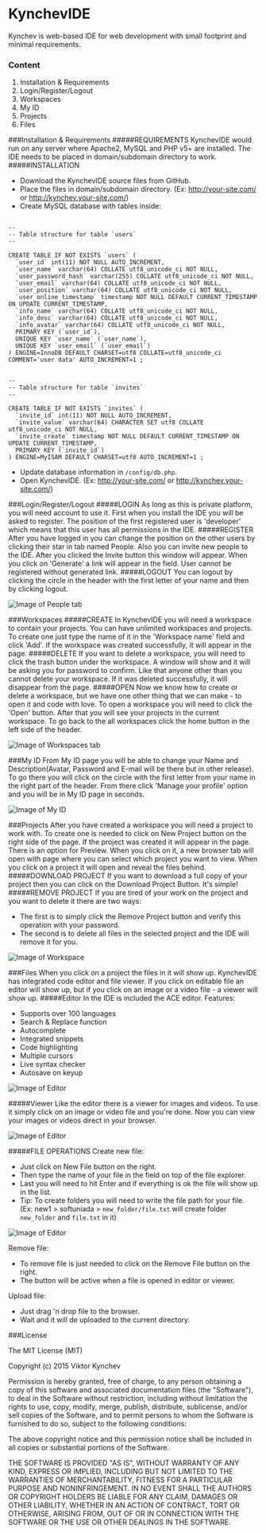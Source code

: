 # KynchevIDE
Kynchev is web-based IDE for web development with small footprint and minimal requirements.

### Content
1. Installation & Requirements
2. Login/Register/Logout
3. Workspaces
4. My ID
5. Projects
6. Files

###Installation & Requirements
#####REQUIREMENTS
KynchevIDE would run on any server where Apache2, MySQL and PHP v5+ are installed. The IDE needs to be placed in domain/subdomain directory to work.
#####INSTALLATION
* Download the KynchevIDE source files from GitHub.
* Place the files in domain/subdomain directory. (Ex: http://your-site.com/ or http://kynchev.your-site.com/)
* Create MySQL database with tables inside:
```

--
-- Table structure for table `users`
--

CREATE TABLE IF NOT EXISTS `users` (
  `user_id` int(11) NOT NULL AUTO_INCREMENT,
  `user_name` varchar(64) COLLATE utf8_unicode_ci NOT NULL,
  `user_password_hash` varchar(255) COLLATE utf8_unicode_ci NOT NULL,
  `user_email` varchar(64) COLLATE utf8_unicode_ci NOT NULL,
  `user_position` varchar(64) COLLATE utf8_unicode_ci NOT NULL,
  `user_online_timestamp` timestamp NOT NULL DEFAULT CURRENT_TIMESTAMP ON UPDATE CURRENT_TIMESTAMP,
  `info_name` varchar(64) COLLATE utf8_unicode_ci NOT NULL,
  `info_desc` varchar(64) COLLATE utf8_unicode_ci NOT NULL,
  `info_avatar` varchar(64) COLLATE utf8_unicode_ci NOT NULL,
  PRIMARY KEY (`user_id`),
  UNIQUE KEY `user_name` (`user_name`),
  UNIQUE KEY `user_email` (`user_email`)
) ENGINE=InnoDB DEFAULT CHARSET=utf8 COLLATE=utf8_unicode_ci COMMENT='user data' AUTO_INCREMENT=1 ;
```
```

--
-- Table structure for table `invites`
--

CREATE TABLE IF NOT EXISTS `invites` (
  `invite_id` int(11) NOT NULL AUTO_INCREMENT,
  `invite_value` varchar(64) CHARACTER SET utf8 COLLATE utf8_unicode_ci NOT NULL,
  `invite_create` timestamp NOT NULL DEFAULT CURRENT_TIMESTAMP ON UPDATE CURRENT_TIMESTAMP,
  PRIMARY KEY (`invite_id`)
) ENGINE=MyISAM DEFAULT CHARSET=utf8 AUTO_INCREMENT=1 ;
```
* Update database information in `/config/db.php`. 
* Open KynchevIDE. (Ex: http://your-site.com/ or http://kynchev.your-site.com/)

###Login/Register/Logout
#####LOGIN
As long as this is private platform, you will need account to use it. First when you install the IDE you will be asked to register. The position of the first registered user is 'developer' which means that this user has all permissions in the IDE. 
#####REGISTER
After you have logged in you can change the position on the other users by clicking their star in tab named People. Also you can invite new people to the IDE. After you clicked the Invite button this window will appear. When you click on 'Generate' a link will appear in the field. User cannot be registered without generated link.
#####LOGOUT
You can logout by clicking the circle in the header with the first letter of your name and then by clicking logout.

![Image of People tab](http://webdev.kynchev.eu/github/people.PNG)

###Workspaces
#####CREATE
In KynchevIDE you will need a workspace to contain your projects. You can have unlimited workspaces and projects. To create one just type the name of it in the 'Workspace name' field and click 'Add'. If the workspace was created successfully, it will appear in the page.
#####DELETE
If you want to delete a workspace, you will need to click the trash button under the workspace. A window will show and it will be asking you for password to confirm. Like that anyone other than you cannot delete your workspace. If it was deleted successfully, it will disappear from the page.
#####OPEN
Now we know how to create or delete a workspace, but we have one other thing that we can make - to open it and code with love. To open a workspace you will need to click the 'Open' button. After that you will see your projects in the current workspace. To go back to the all workspaces click the home button in the left side of the header.

![Image of Workspaces tab](http://webdev.kynchev.eu/github/workspaces.PNG)

###My ID
From My ID page you will be able to change your Name and Description(Avatar, Password and E-mail will be there but in other release). To go there you will click on the circle with the first letter from your name in the right part of the header. From there click 'Manage your profile' option and you will be in My ID page in seconds.

![Image of My ID](http://webdev.kynchev.eu/github/my-id.PNG)

###Projects
After you have created a workspace you will need a project to work with. To create one is needed to click on New Project button on the right side of the page. If the project was created it will appear in the page. There is an option for Preview. When you click on it, a new browser tab will open with page where you can select which project you want to view. When you click on a project it will open and reveal the files behind.
#####DOWNLOAD PROJECT
If you want to download a full copy of your project then you can click on the Download Project Button. It's simple!
#####REMOVE PROJECT
If you are tired of your work on the project and you want to delete it there are two ways:
 - The first is to simply click the Remove Project button and verify this operation with your password.
 - The second is to delete all files in the selected project and the IDE will remove it for you.

![Image of Workspace](http://webdev.kynchev.eu/github/workspace.PNG)

###Files
When you click on a project the files in it will show up. KynchevIDE has integrated code editor and file viewer. If you click on editable file an editor will show up, but if you click on an image or a video file - a viewer will show up. 
#####Editor
In the IDE is included the ACE editor.
Features:
* Supports over 100 languages
* Search & Replace function
* Autocomplete
* Integrated snippets
* Code highlighting
* Multiple cursors
* Live syntax checker
* Autosave on keyup

![Image of Editor](http://webdev.kynchev.eu/github/edit-file.PNG)

#####Viewer
Like the editor there is a viewer for images and videos. To use it simply click on an image or video file and you're done. Now you can view your images or videos direct in your browser.

![Image of Editor](http://webdev.kynchev.eu/github/view-file.PNG)

#####FILE OPERATIONS
Create new file:
 - Just click on New File button on the right.
 - Then type the name of your file in the field on top of the file explorer.
 - Last you will need to hit Enter and if everything is ok the file will show up in the list.
 - Tip: To create folders you will need to write the file path for your file. (Ex: new1 > softuniada > `new_folder/file.txt` will create folder `new_folder` and `file.txt` in it)

![Image of Editor](http://webdev.kynchev.eu/github/add-file.PNG)

Remove file:
 - To remove file is just needed to click on the Remove File button on the right.
 - The button will be active when a file is opened in editor or viewer.

Upload file:
 - Just drag 'n drop file to the browser.
 - Wait and it will de uploaded to the current directory.


###License

The MIT License (MIT)

Copyright (c) 2015 Viktor Kynchev

Permission is hereby granted, free of charge, to any person obtaining a copy
of this software and associated documentation files (the "Software"), to deal
in the Software without restriction, including without limitation the rights
to use, copy, modify, merge, publish, distribute, sublicense, and/or sell
copies of the Software, and to permit persons to whom the Software is
furnished to do so, subject to the following conditions:

The above copyright notice and this permission notice shall be included in all
copies or substantial portions of the Software.

THE SOFTWARE IS PROVIDED "AS IS", WITHOUT WARRANTY OF ANY KIND, EXPRESS OR
IMPLIED, INCLUDING BUT NOT LIMITED TO THE WARRANTIES OF MERCHANTABILITY,
FITNESS FOR A PARTICULAR PURPOSE AND NONINFRINGEMENT. IN NO EVENT SHALL THE
AUTHORS OR COPYRIGHT HOLDERS BE LIABLE FOR ANY CLAIM, DAMAGES OR OTHER
LIABILITY, WHETHER IN AN ACTION OF CONTRACT, TORT OR OTHERWISE, ARISING FROM,
OUT OF OR IN CONNECTION WITH THE SOFTWARE OR THE USE OR OTHER DEALINGS IN THE
SOFTWARE.
